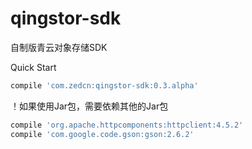 # qingstor-sdk
自制版青云对象存储SDK

Quick Start

```gradle
compile 'com.zedcn:qingstor-sdk:0.3.alpha'
```

！如果使用Jar包，需要依赖其他的Jar包

```gradle
compile 'org.apache.httpcomponents:httpclient:4.5.2'
compile 'com.google.code.gson:gson:2.6.2'
```
